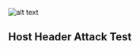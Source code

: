 ![alt text](http://uupload.ir/files/lpys_website-security.png "WEBSecurity")
## Host Header Attack Test
###

